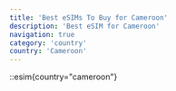 ```yaml
---
title: 'Best eSIMs To Buy for Cameroon'
description: 'Best eSIM for Cameroon'
navigation: true
category: 'country'
country: 'Cameroon'
---
```


::esim{country="cameroon"}

